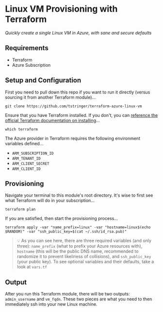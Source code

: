 # Linux VM Provisioning with Terraform

*Quickly create a single Linux VM in Azure, with sane and secure defaults*

## Requirements

- Terraform
- Azure Subscription

## Setup and Configuration

First you need to pull down this repo if you want to run it directly (versus sourcing it from another Terraform module)...

```
git clone https://github.com/tstringer/terraform-azure-linux-vm
```

Ensure that you have Terraform installed. If you don't, you can [reference the official Terraform documentation on installing](https://www.terraform.io/intro/getting-started/install.html)...

```
which terraform
```

The Azure provider in Terraform requires the following environment variables defined...

- `ARM_SUBSCRIPTION_ID`
- `ARM_TENANT_ID`
- `ARM_CLIENT_SECRET`
- `ARM_CLIENT_ID`

## Provisioning

Navigate your terminal to this module's root directory. It's wise to first see what Terraform will do in your subscription...

```
terraform plan
```

If you are satisfied, then start the provisioning process...

```
terraform apply -var "name_prefix=linux" -var "hostname=linux$(echo $RANDOM)" -var "ssh_public_key=$(cat ~/.ssh/id_rsa.pub)"
```

> :bulb: As you can see here, there are three required variables (and only three): `name_prefix` (what to prefix your Azure resources with), `hostname` (this will be the public DNS name, recommended to randomize it to prevent likeliness of collisions), and `ssh_public_key` (your public key). To see optional variables and their defaults, take a look at `vars.tf`

## Output

After you run this Terraform module, there will be two outputs: `admin_username` and `vm_fqdn`. These two pieces are what you need to then immediately ssh into your new Linux machine.
